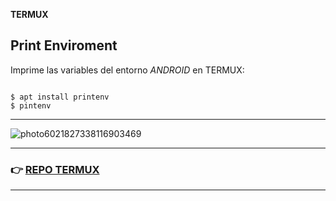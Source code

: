 **TERMUX** 
## Print Enviroment
Imprime las variables del entorno *ANDROID* en TERMUX:

```

$ apt install printenv
$ pintenv

```
<hr>

![photo6021827338116903469](https://user-images.githubusercontent.com/80227002/112147433-00a86000-8bdd-11eb-8c28-f3548b16a482.jpg)

<hr>

### :point_right: [REPO TERMUX](https://yanlimeng.github.io/TERMUX)

<hr>
